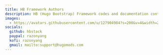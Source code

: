 ```yaml
---
title: HB Framework Authors
description: HB (Hugo Bootstrap) Framework codes and documentation contributors
images:
  - https://avatars.githubusercontent.com/u/127904984?s=200&v=4&width=200&height=200
socials:
  github: hbstack
  paypal: razonyang
  kofi: razonyang
  gmail: mailto:support@hugomods.com
---
```

